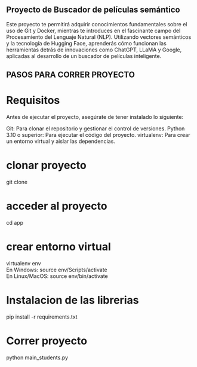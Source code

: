 ## Proyecto de Buscador de películas semántico
Este proyecto te permitirá adquirir conocimientos fundamentales sobre el uso de Git y Docker, mientras te introduces en el fascinante campo del Procesamiento del Lenguaje Natural (NLP). Utilizando vectores semánticos y la tecnología de Hugging Face, aprenderás cómo funcionan las herramientas detrás de innovaciones como ChatGPT, LLaMA y Google, aplicadas al desarrollo de un buscador de películas inteligente.

## PASOS PARA CORRER PROYECTO

# Requisitos
Antes de ejecutar el proyecto, asegúrate de tener instalado lo siguiente:

Git: Para clonar el repositorio y gestionar el control de versiones.
Python 3.10 o superior: Para ejecutar el código del proyecto.
virtualenv: Para crear un entorno virtual y aislar las dependencias.

# clonar proyecto
git clone <url-del-repositorio>
# acceder al proyecto
cd app
# crear entorno virtual
virtualenv env  
En Windows:
source env/Scripts/activate  
En Linux/MacOS:
source env/bin/activate
# Instalacion de las librerias 
pip install -r requirements.txt
# Correr proyecto
python main_students.py